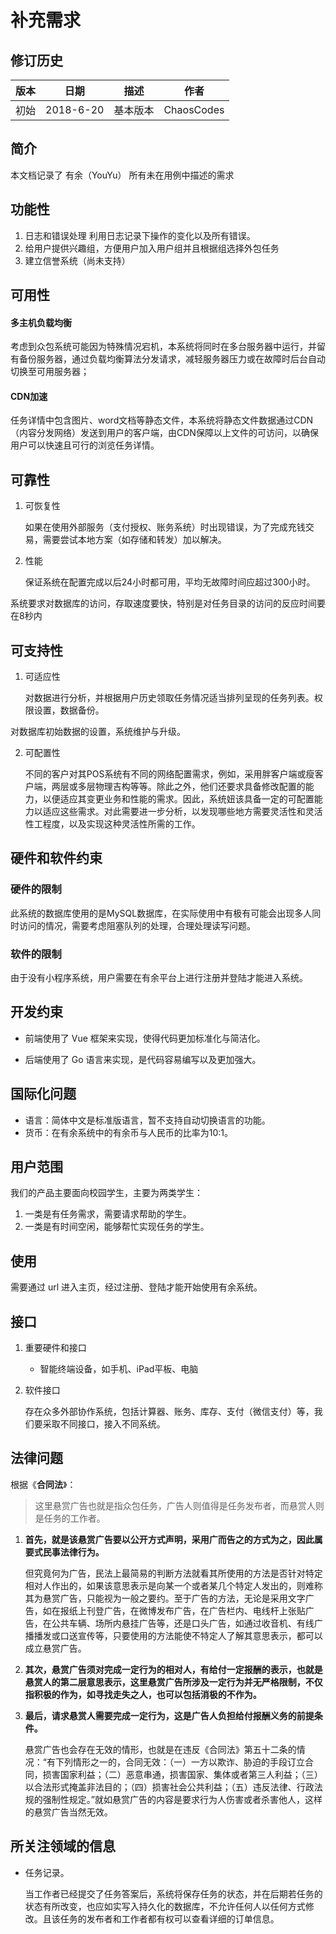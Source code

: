 # 补充需求

## 修订历史

| 版本 | 日期      | 描述     | 作者       |
| ---- | --------- | -------- | ---------- |
| 初始 | 2018-6-20 | 基本版本 | ChaosCodes |

## 简介

本文档记录了 有余（YouYu） 所有未在用例中描述的需求

## 功能性

1. 日志和错误处理 利用日志记录下操作的变化以及所有错误。
2. 给用户提供兴趣组，方便用户加入用户组并且根据组选择外包任务
3. 建立信誉系统（尚未支持）

## 可用性

#### 多主机负载均衡

考虑到众包系统可能因为特殊情况宕机，本系统将同时在多台服务器中运行，并留有备份服务器，通过负载均衡算法分发请求，减轻服务器压力或在故障时后台自动切换至可用服务器；

#### CDN加速

任务详情中包含图片、word文档等静态文件，本系统将静态文件数据通过CDN（内容分发网络）发送到用户的客户端，由CDN保障以上文件的可访问，以确保用户可以快速且可行的浏览任务详情。

## 可靠性

1. 可恢复性

   如果在使用外部服务（支付授权、账务系统）时出现错误，为了完成充钱交易，需要尝试本地方案（如存储和转发）加以解决。

2. 性能

   保证系统在配置完成以后24小时都可用，平均无故障时间应超过300小时。

系统要求对数据库的访问，存取速度要快，特别是对任务目录的访问的反应时间要在8秒内

## 可支持性

1. 可适应性

   对数据进行分析，并根据用户历史领取任务情况适当排列呈现的任务列表。权限设置，数据备份。

对数据库初始数据的设置，系统维护与升级。

2. 可配置性

   不同的客户对其POS系统有不同的网络配置需求，例如，采用胖客户端或瘦客户端，两层或多层物理吉构等等。除此之外，他们还要求具备修改配置的能力，以便适应其变更业务和性能的需求。因此，系统妞该具备一定的可配置能力以适应这些需求。对此需要进一步分析，以发现哪些地方需要灵活性和灵活性工程度，以及实现这种灵活性所需的工作。

## 硬件和软件约束

### 硬件的限制

此系统的数据库使用的是MySQL数据库，在实际使用中有极有可能会出现多人同时访问的情况，需要考虑阻塞队列的处理，合理处理读写问题。

### 软件的限制

由于没有小程序系统，用户需要在有余平台上进行注册并登陆才能进入系统。

## 开发约束

* 前端使用了 Vue 框架来实现，使得代码更加标准化与简洁化。

* 后端使用了 Go 语言来实现，是代码容易编写以及更加强大。

## 国际化问题

- 语言：简体中文是标准版语言，暂不支持自动切换语言的功能。
- 货币：在有余系统中的有余币与人民币的比率为10:1。

## 用户范围

我们的产品主要面向校园学生，主要为两类学生：

1.  一类是有任务需求，需要请求帮助的学生。
2.  一类是有时间空闲，能够帮忙实现任务的学生。

## 使用

需要通过 url 进入主页，经过注册、登陆才能开始使用有余系统。

## 接口

1. 重要硬件和接口
   * 智能终端设备，如手机、iPad平板、电脑

2. 软件接口

   存在众多外部协作系统，包括计算器、账务、库存、支付（微信支付）等，我们要采取不同接口，接入不同系统。

## 法律问题

根据《**合同法**》：

> 这里悬赏广告也就是指众包任务，广告人则值得是任务发布者，而悬赏人则是任务的工作者。

1. **首先，就是该悬赏广告要以公开方式声明，采用广而告之的方式为之，因此属要式民事法律行为。**

   但究竟何为广告，民法上最简易的判断方法就看其所使用的方法是否针对特定相对人作出的，如果该意思表示是向某一个或者某几个特定人发出的，则难称其为悬赏广告，只能视为一般之要约。至于广告的方法，无论是采用文字广告，如在报纸上刊登广告，在微博发布广告，在广告栏内、电线杆上张贴广告，在公共车辆、场所内悬挂广告等，还是口头广告，如通过收音机、有线广播播发或口送宣传等，只要使用的方法能使不特定人了解其意思表示，都可以成立悬赏广告。

2. **其次，悬赏广告须对完成一定行为的相对人，有给付一定报酬的表示，也就是悬赏人的第二层意思表示，这里悬赏广告所涉及一定行为并无严格限制，不仅指积极的作为，如寻找走失之人，也可以包括消极的不作为。**

3. **最后，请求悬赏人需要完成一定行为，这是广告人负担给付报酬义务的前提条件。**

   悬赏广告也会存在无效的情形，也就是在违反《合同法》第五十二条的情况：“有下列情形之一的，合同无效：（一）一方以欺诈、胁迫的手段订立合同，损害国家利益；（二）恶意串通，损害国家、集体或者第三人利益；（三）以合法形式掩盖非法目的；（四）损害社会公共利益；（五）违反法律、行政法规的强制性规定。”就如悬赏广告的内容是要求行为人伤害或者杀害他人，这样的悬赏广告当然无效。

## 所关注领域的信息

* 任务记录。

  当工作者已经提交了任务答案后，系统将保存任务的状态，并在后期若任务的状态有所改变，也应如实写入持久化的数据库，不允许任何人以任何方式修改。且该任务的发布者和工作者都有权可以查看详细的订单信息。